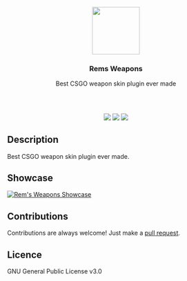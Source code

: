 <p align="center">
<img src="https://i.imgur.com/25xcpHX.png" height="110px" width="auto"/>
<br/>
<h3 align="center">Rems Weapons</h3>
<p align="center">Best CSGO weapon skin plugin ever made</p>
<h2></h2>
</p>
<br />

<p align="center">
<a href="../../issues"><img src="https://img.shields.io/github/issues/mobeigi/Rems-Weapons.svg?style=flat-square" /></a>
<a href="../../pulls"><img src="https://img.shields.io/github/issues-pr/mobeigi/Rems-Weapons.svg?style=flat-square" /></a> 
<a href="LICENSE.md"><img src="https://img.shields.io/github/license/mobeigi/Rems-Weapons.svg?style=flat-square" /></a>
</p>

## Description
Best CSGO weapon skin plugin ever made.

## Showcase
[![Rem's Weapons Showcase](http://img.youtube.com/vi/Y26uxZJscQ4/0.jpg)](http://www.youtube.com/watch?v=Y26uxZJscQ4 "Rem's Weapons Showcase")

## Contributions
Contributions are always welcome!
Just make a [pull request](../../pulls).

## Licence
GNU General Public License v3.0
